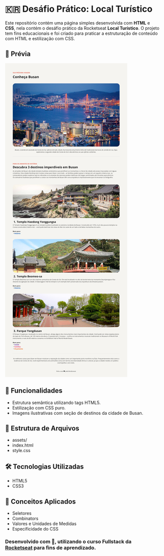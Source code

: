 # 🇰🇷  Desáfio Prático: Local Turístico

Este repositório contém uma página simples desenvolvida com **HTML** e **CSS**, nela contém o desáfio prático da Rocketseat **Local Turístico**. O projeto tem fins educacionais e foi criado para praticar a estruturação de conteúdo com HTML e estilização com CSS.

## 📸 Prévia

![Prévia da Página](./assets/screenshot.jpg) <!-- Substitua pelo caminho correto da imagem se houver -->

## 🚀 Funcionalidades

- Estrutura semântica utilizando tags HTML5.
- Estilização com CSS puro.
- Imagens ilustrativas com seção de destinos da cidade de Busan.

## 📂 Estrutura de Arquivos
- assets/
- index.html
- style.css

## 🛠️ Tecnologias Utilizadas

- HTML5
- CSS3

## 🧠 Conceitos Aplicados

- Seletores
- Combinators
- Valores e Unidades de Medidas
- Especificidade do CSS

### Desenvolvido com 💖, utilizando o curso Fullstack da [Rocketseat](https://www.rocketseat.com.br/) para fins de aprendizado.